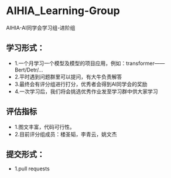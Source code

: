 # AIHIA_Learning-Group
AIHIA-AI同学会学习组-进阶组

## 学习形式：
* 1.一个月学习一个模型及模型的项目应用，例如：transformer——Bert/Detr/...
* 2.平时遇到问题群里可以提问，有大牛负责解答
* 3.最终会有评分组进行打分，优秀者会得到AI同学会的奖励
* 4.一次学习后，我们将会挑选优秀作业发至学习群中供大家学习 

## 评估指标
* 1.图文丰富，代码可行性。
* 2.目前评分组成员：楼圣韬，李青云，姚文杰

## 提交形式：
* 1.pull requests
